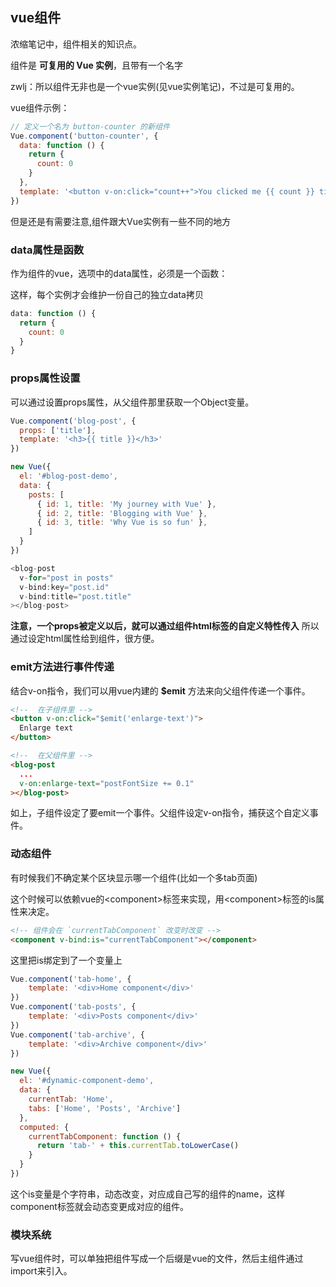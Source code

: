 ## vue组件
浓缩笔记中，组件相关的知识点。

组件是 **可复用的 Vue 实例**，且带有一个名字

zwlj：所以组件无非也是一个vue实例(见vue实例笔记)，不过是可复用的。

vue组件示例：

``` js
// 定义一个名为 button-counter 的新组件
Vue.component('button-counter', {
  data: function () {
    return {
      count: 0
    }
  },
  template: '<button v-on:click="count++">You clicked me {{ count }} times.</button>'
})
```

但是还是有需要注意,组件跟大Vue实例有一些不同的地方

### data属性是函数
作为组件的vue，选项中的data属性，必须是一个函数：

这样，每个实例才会维护一份自己的独立data拷贝

``` js
data: function () {
  return {
    count: 0
  }
}
```

### props属性设置
可以通过设置props属性，从父组件那里获取一个Object变量。

``` js
Vue.component('blog-post', {
  props: ['title'],
  template: '<h3>{{ title }}</h3>'
})

new Vue({
  el: '#blog-post-demo',
  data: {
    posts: [
      { id: 1, title: 'My journey with Vue' },
      { id: 2, title: 'Blogging with Vue' },
      { id: 3, title: 'Why Vue is so fun' },
    ]
  }
})

<blog-post
  v-for="post in posts"
  v-bind:key="post.id"
  v-bind:title="post.title"
></blog-post>


```

**注意，一个props被定义以后，就可以通过组件html标签的自定义特性传入** 所以通过设定html属性给到组件，很方便。

### emit方法进行事件传递
结合v-on指令，我们可以用vue内建的 **$emit** 方法来向父组件传递一个事件。

``` html
<!--  在子组件里 -->
<button v-on:click="$emit('enlarge-text')">
  Enlarge text
</button>

<!--  在父组件里 -->
<blog-post
  ...
  v-on:enlarge-text="postFontSize += 0.1"
></blog-post>

```

如上，子组件设定了要emit一个事件。父组件设定v-on指令，捕获这个自定义事件。

### 动态组件
有时候我们不确定某个区块显示哪一个组件(比如一个多tab页面)

这个时候可以依赖vue的<component\>标签来实现，用<component\>标签的is属性来决定。

``` html
<!-- 组件会在 `currentTabComponent` 改变时改变 -->
<component v-bind:is="currentTabComponent"></component>
```

这里把is绑定到了一个变量上

``` js
Vue.component('tab-home', {
	template: '<div>Home component</div>'
})
Vue.component('tab-posts', {
	template: '<div>Posts component</div>'
})
Vue.component('tab-archive', {
	template: '<div>Archive component</div>'
})

new Vue({
  el: '#dynamic-component-demo',
  data: {
    currentTab: 'Home',
    tabs: ['Home', 'Posts', 'Archive']
  },
  computed: {
    currentTabComponent: function () {
      return 'tab-' + this.currentTab.toLowerCase()
    }
  }
})
```

这个is变量是个字符串，动态改变，对应成自己写的组件的name，这样component标签就会动态变更成对应的组件。


### 模块系统
写vue组件时，可以单独把组件写成一个后缀是vue的文件，然后主组件通过import来引入。
